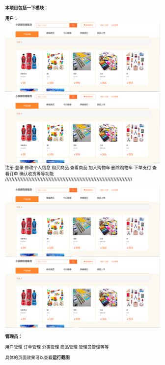**本项目包括一下模块**：


**用户：**
![Image text](https://github.com/Dreke666/CampusMall/blob/master/%E8%BF%90%E8%A1%8C%E6%88%AA%E5%9B%BE/QQ%E6%88%AA%E5%9B%BE20210808111748.png)
![image](https://github.com/Dreke666/CampusMall/blob/master/%E8%BF%90%E8%A1%8C%E6%88%AA%E5%9B%BE/QQ%E6%88%AA%E5%9B%BE20210808111748.png)
注册
登录
修改个人信息
购买商品
查看商品
加入购物车
删除购物车
下单支付
查看订单
确认收货等等功能
//////////////////////////////////////////////////////////////////////////////////

![Image text](https://github.com/Dreke666/CampusMall/blob/master/%E8%BF%90%E8%A1%8C%E6%88%AA%E5%9B%BE/QQ%E6%88%AA%E5%9B%BE20210808111748.png)
![Image text](https://github.com/Dreke666/ProjectImg/blob/main/%E6%A0%A1%E5%9B%AD%E5%B0%8F%E5%8D%96%E9%83%A8%E5%95%86%E5%9F%8E-%E8%BF%90%E8%A1%8C%E6%88%AA%E5%9B%BE/QQ%E6%88%AA%E5%9B%BE20210808111748.png)

**管理员：**

用户管理   订单管理 分类管理  商品管理 管理员管理等等




具体的页面效果可以查看**运行截图**
